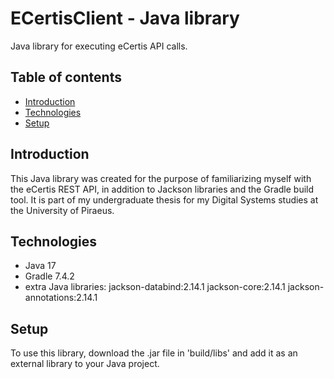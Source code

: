 # ECertisClient - Java library
Java library for executing eCertis API calls. 
 
 ## Table of contents
* [Introduction](#introduction)
* [Technologies](#technologies)
* [Setup](#setup)

## Introduction
This Java library was created for the purpose of familiarizing myself with the eCertis REST API, in addition to Jackson libraries and the Gradle build tool. It is part of my undergraduate thesis for my Digital Systems studies at the University of Piraeus.

## Technologies
* Java 17
* Gradle 7.4.2
* extra Java libraries:
	jackson-databind:2.14.1
	jackson-core:2.14.1
	jackson-annotations:2.14.1
	
## Setup
To use this library, download the .jar file in 'build/libs' and add it as an external library to your Java project.